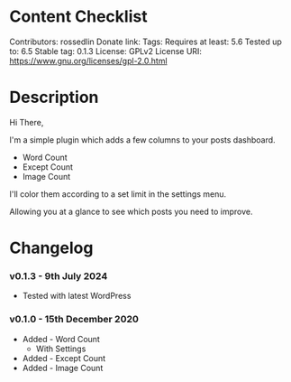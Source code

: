 Content Checklist
===
Contributors: rossedlin
Donate link:
Tags:
Requires at least: 5.6
Tested up to: 6.5
Stable tag: 0.1.3
License: GPLv2
License URI: https://www.gnu.org/licenses/gpl-2.0.html

Description
==

Hi There,

I'm a simple plugin which adds a few columns to your posts dashboard.

 - Word Count
 - Except Count
 - Image Count
 
I'll color them according to a set limit in the settings menu.

Allowing you at a glance to see which posts you need to improve.


Changelog
==

### v0.1.3 - 9th July 2024 ###

 - Tested with latest WordPress

### v0.1.0 - 15th December 2020 ###

 - Added - Word Count
   - With Settings
 - Added - Except Count
 - Added - Image Count